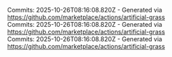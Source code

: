 Commits: 2025-10-26T08:16:08.820Z - Generated via https://github.com/marketplace/actions/artificial-grass
<br>
Commits: 2025-10-26T08:16:08.820Z - Generated via https://github.com/marketplace/actions/artificial-grass
<br>
Commits: 2025-10-26T08:16:08.820Z - Generated via https://github.com/marketplace/actions/artificial-grass
<br>
